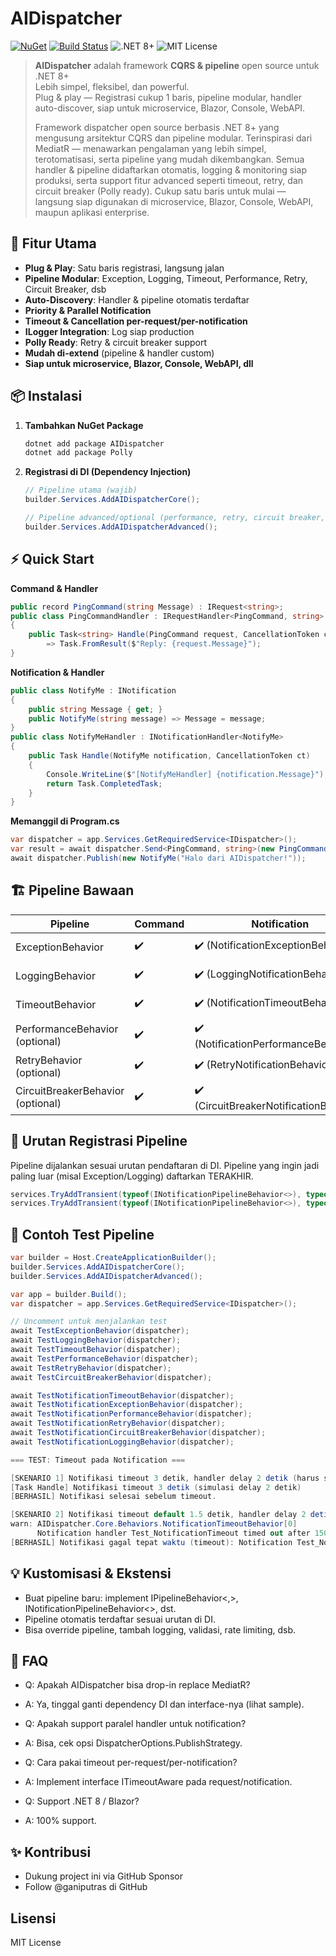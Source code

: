 # AIDispatcher

[![NuGet](https://img.shields.io/nuget/v/AIDispatcher?color=green&logo=nuget)](https://www.nuget.org/packages/AIDispatcher)
[![Build Status](https://github.com/ganiputras/AIDispatcher/workflows/Build/badge.svg)](https://github.com/ganiputras/AIDispatcher/actions)
![.NET 8+](https://img.shields.io/badge/.NET-8.0%2B-blueviolet)
![MIT License](https://img.shields.io/badge/License-MIT-lightgray.svg)

> **AIDispatcher** adalah framework **CQRS & pipeline** open source untuk .NET 8+  
> Lebih simpel, fleksibel, dan powerful.  
> Plug & play — Registrasi cukup 1 baris, pipeline modular, handler auto-discover, siap untuk microservice, Blazor, Console, WebAPI.
> 
> Framework dispatcher open source berbasis .NET 8+ yang mengusung arsitektur CQRS dan pipeline modular.
> Terinspirasi dari MediatR — menawarkan pengalaman yang lebih simpel, terotomatisasi, serta pipeline yang mudah dikembangkan.
> Semua handler & pipeline didaftarkan otomatis, logging & monitoring siap produksi, serta support fitur advanced seperti timeout, retry, dan circuit breaker (Polly ready).
> Cukup satu baris untuk mulai — langsung siap digunakan di microservice, Blazor, Console, WebAPI, maupun aplikasi enterprise.


## 🚀 Fitur Utama

- **Plug & Play**: Satu baris registrasi, langsung jalan
- **Pipeline Modular**: Exception, Logging, Timeout, Performance, Retry, Circuit Breaker, dsb
- **Auto-Discovery**: Handler & pipeline otomatis terdaftar
- **Priority & Parallel Notification**
- **Timeout & Cancellation per-request/per-notification**
- **ILogger Integration**: Log siap production
- **Polly Ready**: Retry & circuit breaker support
- **Mudah di-extend** (pipeline & handler custom)
- **Siap untuk microservice, Blazor, Console, WebAPI, dll**


## 📦 Instalasi

1. **Tambahkan NuGet Package**
    ```bash
    dotnet add package AIDispatcher
    dotnet add package Polly
    ```

2. **Registrasi di DI (Dependency Injection)**
    ```csharp
    // Pipeline utama (wajib)
    builder.Services.AddAIDispatcherCore();

    // Pipeline advanced/optional (performance, retry, circuit breaker, dsb)
    builder.Services.AddAIDispatcherAdvanced();
    ```



## ⚡️ Quick Start

**Command & Handler**
```csharp
public record PingCommand(string Message) : IRequest<string>;
public class PingCommandHandler : IRequestHandler<PingCommand, string>
{
    public Task<string> Handle(PingCommand request, CancellationToken ct)
        => Task.FromResult($"Reply: {request.Message}");
}
 ```

**Notification & Handler**
```csharp
public class NotifyMe : INotification
{
    public string Message { get; }
    public NotifyMe(string message) => Message = message;
}
public class NotifyMeHandler : INotificationHandler<NotifyMe>
{
    public Task Handle(NotifyMe notification, CancellationToken ct)
    {
        Console.WriteLine($"[NotifyMeHandler] {notification.Message}");
        return Task.CompletedTask;
    }
}
 ```

**Memanggil di Program.cs**
```csharp
var dispatcher = app.Services.GetRequiredService<IDispatcher>();
var result = await dispatcher.Send<PingCommand, string>(new PingCommand("Hello!"));
await dispatcher.Publish(new NotifyMe("Halo dari AIDispatcher!"));
 ```


## 🏗 Pipeline Bawaan

| Pipeline                          | Command | Notification                            | Fungsionalitas            |
| --------------------------------- | ------- | --------------------------------------- | ------------------------- |
| ExceptionBehavior                 | ✔️      | ✔️ (NotificationExceptionBehavior)      | Penanganan global error   |
| LoggingBehavior                   | ✔️      | ✔️ (LoggingNotificationBehavior)        | Logging start/end         |
| TimeoutBehavior                   | ✔️      | ✔️ (NotificationTimeoutBehavior)        | Timeout per-request       |
| PerformanceBehavior (optional)    | ✔️      | ✔️ (NotificationPerformanceBehavior)    | Warning slow handler      |
| RetryBehavior (optional)          | ✔️      | ✔️ (RetryNotificationBehavior)          | Otomatis retry saat error |
| CircuitBreakerBehavior (optional) | ✔️      | ✔️ (CircuitBreakerNotificationBehavior) | Proteksi overload         |


## 🚦 Urutan Registrasi Pipeline
Pipeline dijalankan sesuai urutan pendaftaran di DI.
Pipeline yang ingin jadi paling luar (misal Exception/Logging) daftarkan TERAKHIR.
```csharp
services.TryAddTransient(typeof(INotificationPipelineBehavior<>), typeof(NotificationTimeoutBehavior<>));
services.TryAddTransient(typeof(INotificationPipelineBehavior<>), typeof(NotificationExceptionBehavior<>)); // outermost
 ```



## 🧪 Contoh Test Pipeline
```csharp
var builder = Host.CreateApplicationBuilder();
builder.Services.AddAIDispatcherCore();
builder.Services.AddAIDispatcherAdvanced();

var app = builder.Build();
var dispatcher = app.Services.GetRequiredService<IDispatcher>();

// Uncomment untuk menjalankan test
await TestExceptionBehavior(dispatcher);
await TestLoggingBehavior(dispatcher);
await TestTimeoutBehavior(dispatcher);
await TestPerformanceBehavior(dispatcher);
await TestRetryBehavior(dispatcher);
await TestCircuitBreakerBehavior(dispatcher);

await TestNotificationTimeoutBehavior(dispatcher);
await TestNotificationExceptionBehavior(dispatcher);
await TestNotificationPerformanceBehavior(dispatcher);
await TestNotificationRetryBehavior(dispatcher);
await TestNotificationCircuitBreakerBehavior(dispatcher);
await TestNotificationLoggingBehavior(dispatcher);
 ```
```csharp
=== TEST: Timeout pada Notification ===

[SKENARIO 1] Notifikasi timeout 3 detik, handler delay 2 detik (harus selesai).
[Task Handle] Notifikasi timeout 3 detik (simulasi delay 2 detik)
[BERHASIL] Notifikasi selesai sebelum timeout.

[SKENARIO 2] Notifikasi timeout default 1.5 detik, handler delay 2 detik (harus timeout).
warn: AIDispatcher.Core.Behaviors.NotificationTimeoutBehavior[0]
      Notification handler Test_NotificationTimeout timed out after 1500 ms.
[BERHASIL] Notifikasi gagal tepat waktu (timeout): Notification Test_NotificationTimeout exceeded the timeout of 1500 ms.

 ```

## 💡 Kustomisasi & Ekstensi

- Buat pipeline baru: implement IPipelineBehavior<,>, INotificationPipelineBehavior<>, dst.
- Pipeline otomatis terdaftar sesuai urutan di DI.
- Bisa override pipeline, tambah logging, validasi, rate limiting, dsb.


## 📝 FAQ
- Q: Apakah AIDispatcher bisa drop-in replace MediatR?
- A: Ya, tinggal ganti dependency DI dan interface-nya (lihat sample).

- Q: Apakah support paralel handler untuk notification?
- A: Bisa, cek opsi DispatcherOptions.PublishStrategy.

- Q: Cara pakai timeout per-request/per-notification?
- A: Implement interface ITimeoutAware pada request/notification.

- Q: Support .NET 8 / Blazor?
- A: 100% support.


## ✨ Kontribusi
- Dukung project ini via GitHub Sponsor
- Follow @ganiputras di GitHub

## Lisensi
MIT License
